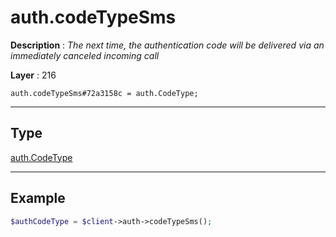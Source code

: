 # auth.codeTypeSms

**Description** : *The next time, the authentication code will be delivered via an immediately canceled incoming call*

**Layer** : 216

```tl
auth.codeTypeSms#72a3158c = auth.CodeType;
```

---

## Type

[auth.CodeType](type/auth.CodeType)

---

## Example

```php
$authCodeType = $client->auth->codeTypeSms();
```